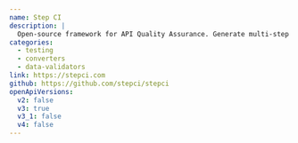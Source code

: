 ```yaml
---
name: Step CI
description: |
  Open-source framework for API Quality Assurance. Generate multi-step test-scenarios from OpenAPI. Validate responses against description documents and more.
categories:
  - testing
  - converters
  - data-validators
link: https://stepci.com
github: https://github.com/stepci/stepci
openApiVersions:
  v2: false
  v3: true
  v3_1: false
  v4: false
---
```

